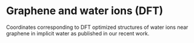 # Graphene and water ions (DFT)
Coordinates corresponding to DFT optimized structures of water ions near graphene in implicit water as published in our recent work.

